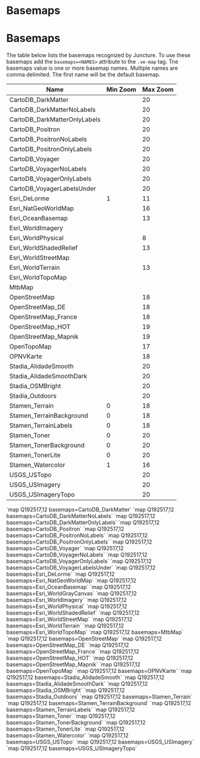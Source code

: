 # Basemaps

<style> 
    .markdown-section h3 ~ p > strong > a { color: crimson; font-size: 110%; text-decoration: none; }
    .markdown-section table { 
        margin-left:3rem; 
        width: calc(100% - 6rem); 
        border:1px solid #555;
    }
    @media (max-width: 480px) {
        .markdown-section table { 
            margin-left: 0;
            width: 100%;
        }
    }

    .markdown-section td, .markdown-section th {
        border:1px solid #555;
        padding: 8px;
        line-height: 1.2;
        line-height: 1.4;
        color: #444;

        /* These are technically the same, but use both */
        overflow-wrap: break-word;
        word-wrap: break-word;

        -ms-word-break: break-all;
        /* This is the dangerous one in WebKit, as it breaks things wherever */
        word-break: break-all;
        /* Instead use this non-standard one: */
        word-break: break-word;

        /* Adds a hyphen where the word breaks, if supported (No Blink) */
        -ms-hyphens: auto;
        -moz-hyphens: auto;
        -webkit-hyphens: auto;
        hyphens: auto;
    }
    .markdown-section th {
        background-color:#E2F0F7;
        font-weight:bold !important;
        text-align:center !important;
    }
</style>

# Basemaps

The table below lists the basemaps recognized by Juncture.  To use these basemaps add the `basemaps=<NAMES>` attribute to the `.ve-map` tag.  Tne basemaps value is one or more basemap names.  Multiple names are comma delimited.  The first name will be the default basemap.

| Name | Min Zoom | Max Zoom |
| --------| -------- | -------- |
| CartoDB_DarkMatter |  | 20 |
| CartoDB_DarkMatterNoLabels |  | 20 |
| CartoDB_DarkMatterOnlyLabels |  | 20 |
| CartoDB_Positron |  | 20 |
| CartoDB_PositronNoLabels |  | 20 |
| CartoDB_PositronOnlyLabels |  | 20 |
| CartoDB_Voyager |  | 20 |
| CartoDB_VoyagerNoLabels |  | 20 |
| CartoDB_VoyagerOnlyLabels |  | 20 |
| CartoDB_VoyagerLabelsUnder |  | 20 |
| Esri_DeLorme | 1 | 11 |
| Esri_NatGeoWorldMap |  | 16 |
| Esri_OceanBasemap |  | 13 |
| Esri_WorldImagery |  |  |
| Esri_WorldPhysical |  | 8 |
| Esri_WorldShadedRelief |  | 13 |
| Esri_WorldStreetMap |  |  |
| Esri_WorldTerrain |  | 13 |
| Esri_WorldTopoMap |  |  |
| MtbMap |  |  |
| OpenStreetMap |  | 18 |
| OpenStreetMap_DE |  | 18 |
| OpenStreetMap_France |  | 18 |
| OpenStreetMap_HOT |  | 19 |
| OpenStreetMap_Mapnik |  | 19 |
| OpenTopoMap |  | 17 |
| OPNVKarte |  | 18 |
| Stadia_AlidadeSmooth |  | 20 |
| Stadia_AlidadeSmoothDark |  | 20 |
| Stadia_OSMBright |  | 20 |
| Stadia_Outdoors |  | 20 |
| Stamen_Terrain | 0 | 18 |
| Stamen_TerrainBackground | 0 | 18 |
| Stamen_TerrainLabels | 0 | 18 |
| Stamen_Toner | 0 | 20 |
| Stamen_TonerBackground | 0 | 20 |
| Stamen_TonerLite | 0 | 20 |
| Stamen_Watercolor | 1 | 16 |
| USGS_USTopo |  | 20 |
| USGS_USImagery |  | 20 |
| USGS_USImageryTopo |  | 20 |

<ve-snippet collapsible label="CartoDB_DarkMatter">
    `map Q192517,12 basemaps=CartoDB_DarkMatter`
</ve-snippet>

<ve-snippet collapsible label="CartoDB_DarkMatterNoLabels">
    `map Q192517,12 basemaps=CartoDB_DarkMatterNoLabels`
</ve-snippet>

<ve-snippet collapsible label="CartoDB_DarkMatterOnlyLabels">
    `map Q192517,12 basemaps=CartoDB_DarkMatterOnlyLabels`
</ve-snippet>

<ve-snippet collapsible label="CartoDB_Positron">
    `map Q192517,12 basemaps=CartoDB_Positron`
</ve-snippet>

<ve-snippet collapsible label="CartoDB_PositronNoLabels">
    `map Q192517,12 basemaps=CartoDB_PositronNoLabels`
</ve-snippet>

<ve-snippet collapsible label="CartoDB_PositronOnlyLabels">
    `map Q192517,12 basemaps=CartoDB_PositronOnlyLabels`
</ve-snippet>

<ve-snippet collapsible label="CartoDB_Voyager">
    `map Q192517,12 basemaps=CartoDB_Voyager`
</ve-snippet>

<ve-snippet collapsible label="CartoDB_VoyagerNoLabels">
    `map Q192517,12 basemaps=CartoDB_VoyagerNoLabels`
</ve-snippet>

<ve-snippet collapsible label="CartoDB_VoyagerOnlyLabels">
    `map Q192517,12 basemaps=CartoDB_VoyagerOnlyLabels`
</ve-snippet>

<ve-snippet collapsible label="CartoDB_VoyagerLabelsUnder">
    `map Q192517,12 basemaps=CartoDB_VoyagerLabelsUnder`
</ve-snippet>

<ve-snippet collapsible label="Esri_DeLorme">
    `map Q192517,12 basemaps=Esri_DeLorme`
</ve-snippet>

<ve-snippet collapsible label="Esri_NatGeoWorldMap">
    `map Q192517,12 basemaps=Esri_NatGeoWorldMap`
</ve-snippet>

<ve-snippet collapsible label="Esri_OceanBasemap">
    `map Q192517,12 basemaps=Esri_OceanBasemap`
</ve-snippet>

<ve-snippet collapsible label="Esri_WorldGrayCanvas">
    `map Q192517,12 basemaps=Esri_WorldGrayCanvas`
</ve-snippet>

<ve-snippet collapsible label="Esri_WorldImagery">
    `map Q192517,12 basemaps=Esri_WorldImagery`
</ve-snippet>

<ve-snippet collapsible label="Esri_WorldPhysical">
    `map Q192517,12 basemaps=Esri_WorldPhysical`
</ve-snippet>

<ve-snippet collapsible label="Esri_WorldShadedRelief">
    `map Q192517,12 basemaps=Esri_WorldShadedRelief`
</ve-snippet>

<ve-snippet collapsible label="Esri_WorldStreetMap">
    `map Q192517,12 basemaps=Esri_WorldStreetMap`
</ve-snippet>

<ve-snippet collapsible label="Esri_WorldTerrain">
    `map Q192517,12 basemaps=Esri_WorldTerrain`
</ve-snippet>

<ve-snippet collapsible label="Esri_WorldTopoMap">
    `map Q192517,12 basemaps=Esri_WorldTopoMap`
</ve-snippet>

<ve-snippet collapsible label="MtbMap">
    `map Q192517,12 basemaps=MtbMap`
</ve-snippet>

<ve-snippet collapsible label="OpenStreetMap">
    `map Q192517,12 basemaps=OpenStreetMap`
</ve-snippet>

<ve-snippet collapsible label="OpenStreetMap_DE">
    `map Q192517,12 basemaps=OpenStreetMap_DE`
</ve-snippet>

<ve-snippet collapsible label="OpenStreetMap_France">
    `map Q192517,12 basemaps=OpenStreetMap_France`
</ve-snippet>

<ve-snippet collapsible label="OpenStreetMap_HOT">
    `map Q192517,12 basemaps=OpenStreetMap_HOT`
</ve-snippet>

<ve-snippet collapsible label="OpenStreetMap_Mapnik">
    `map Q192517,12 basemaps=OpenStreetMap_Mapnik`
</ve-snippet>

<ve-snippet collapsible label="OpenTopoMap">
    `map Q192517,12 basemaps=OpenTopoMap`
</ve-snippet>

<ve-snippet collapsible label="OPNVKarte">
    `map Q192517,12 basemaps=OPNVKarte`
</ve-snippet>

<ve-snippet collapsible label="Stadia_AlidadeSmooth">
    `map Q192517,12 basemaps=Stadia_AlidadeSmooth`
</ve-snippet>

<ve-snippet collapsible label="Stadia_AlidadeSmoothDark">
    `map Q192517,12 basemaps=Stadia_AlidadeSmoothDark`
</ve-snippet>

<ve-snippet collapsible label="Stadia_OSMBright">
    `map Q192517,12 basemaps=Stadia_OSMBright`
</ve-snippet>

<ve-snippet collapsible label="Stadia_Outdoors">
    `map Q192517,12 basemaps=Stadia_Outdoors`
</ve-snippet>

<ve-snippet collapsible label="Stamen_Terrain">
    `map Q192517,12 basemaps=Stamen_Terrain`
</ve-snippet>

<ve-snippet collapsible label="Stamen_TerrainBackground">
    `map Q192517,12 basemaps=Stamen_TerrainBackground`
</ve-snippet>

<ve-snippet collapsible label="Stamen_TerrainLabels">
    `map Q192517,12 basemaps=Stamen_TerrainLabels`
</ve-snippet>

<ve-snippet collapsible label="Stamen_Toner">
    `map Q192517,12 basemaps=Stamen_Toner`
</ve-snippet>

<ve-snippet collapsible label="Stamen_TonerBackground">
    `map Q192517,12 basemaps=Stamen_TonerBackground`
</ve-snippet>

<ve-snippet collapsible label="Stamen_TonerLite">
    `map Q192517,12 basemaps=Stamen_TonerLite`
</ve-snippet>

<ve-snippet collapsible label="Stamen_Watercolor">
    `map Q192517,12 basemaps=Stamen_Watercolor`
</ve-snippet>

<ve-snippet collapsible label="USGS_USTopo">
    `map Q192517,12 basemaps=USGS_USTopo`
</ve-snippet>

<ve-snippet collapsible label="USGS_USImagery">
    `map Q192517,12 basemaps=USGS_USImagery`
</ve-snippet>

<ve-snippet collapsible label="USGS_USImageryTopo">
    `map Q192517,12 basemaps=USGS_USImageryTopo`
</ve-snippet>

